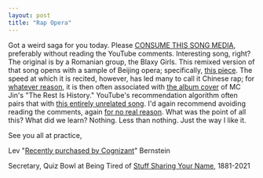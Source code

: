 ```yaml
---
layout: post
title: "Rap Opera"
---
```


Got a weird saga for you today. Please [CONSUME THIS SONG MEDIA](https://www.youtube.com/watch?v=5R6rwk7_Gl4), preferably without reading the YouTube comments. Interesting song, right? The original is by a Romanian group, the Blaxy Girls. This remixed version of that song opens with a sample of Beijing opera; specifically, [this piece](https://youtu.be/EmHYhDXz-Zs). The speed at which it is recited, however, has led many to call it Chinese rap; for [whatever reason](https://en.wikipedia.org/wiki/Racism), it is then often associated with [the album cover](https://www.youtube.com/watch?v=-lGFpyuuchg) of MC Jin's "The Rest Is History." YouTube's recommendation algorithm often pairs that with [this entirely unrelated song](https://www.youtube.com/watch?v=7CawoPNkY00). I'd again recommend avoiding reading the comments, again [for no real reason](https://en.wikipedia.org/wiki/Racism). What was the point of all this? What did we learn? Nothing. Less than nothing. Just the way I like it.

See you all at practice,

Lev "[Recently purchased by Cognizant](https://www.prnewswire.com/news-releases/cognizant-to-acquire-lev-to-expand-digital-marketing-expertise-301028250.html)" Bernstein

Secretary, Quiz Bowl at Being Tired of [Stuff Sharing Your Name](https://en.wikipedia.org/wiki/Bulgarian_lev), 1881-2021